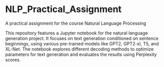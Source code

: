 # NLP_Practical_Assignment
A practical assignment for the course Natural Language Processing

This repository features a Jupyter notebook for the natural language generation project. It focuses on text generation conditioned on sentence beginnings,
using various pre-trained models like GPT2, GPT2-xl, T5, and XL-Net. The notebook explores different decoding methods to optimize parameters for text generation
and evaluates the results using Perplexity scores.
